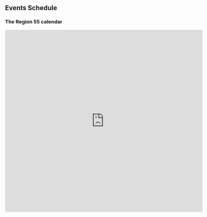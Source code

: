 ## Events Schedule

### The Region 55 calendar

<iframe id="1932872930" src="https://www.google.com/calendar/embed?src=en.usa%23holiday@group.v.calendar.google.com&amp;color=%23668CD9&amp;src=ayso55.org_9lmdvtob124k7qtv966u2u0i6c@group.calendar.google.com&amp;color=%23D96666&amp;mode=MONTH&amp;ctz=America/Los_Angeles&amp;showTitle=1&amp;showNav=1&amp;showDate=1&amp;showTabs=1&amp;showCalendars=0&amp;hl=en" title="Region 55 Main Calendar" width="650" height="600" frameborder="0" scrolling="no"></iframe>

